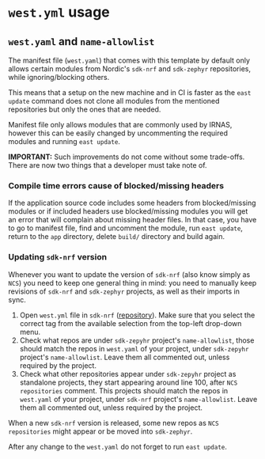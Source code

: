 # `west.yml` usage

## `west.yaml` and `name-allowlist`

The manifest file (`west.yaml`) that comes with this template by default only allows certain modules
from Nordic's `sdk-nrf` and `sdk-zephyr` repositories, while ignoring/blocking others.

This means that a setup on the new machine and in CI is faster as the `east update` command does not
clone all modules from the mentioned repositories but only the ones that are needed.

Manifest file only allows modules that are commonly used by IRNAS, however this can be easily
changed by uncommenting the required modules and running `east update`.

**IMPORTANT:** Such improvements do not come without some trade-offs. There are now two things that
a developer must take note of.

### Compile time errors cause of blocked/missing headers

If the application source code includes some headers from blocked/missing modules or if included
headers use blocked/missing modules you will get an error that will complain about missing header
files. In that case, you have to go to manifest file, find and uncomment the module, run
`east update`, return to the `app` directory, delete `build/` directory and build again.

### Updating `sdk-nrf` version

Whenever you want to update the version of `sdk-nrf` (also know simply as `NCS`) you need to keep
one general thing in mind: you need to manually keep revisions of `sdk-nrf` and `sdk-zephyr`
projects, as well as their imports in sync.

1. Open `west.yml` file in `sdk-nrf` ([repository](https://github.com/nrfconnect/sdk-nrf)). Make
   sure that you select the correct tag from the available selection from the top-left drop-down
   menu.
2. Check what repos are under `sdk-zepyhr` project's `name-allowlist`, those should match the repos
   in `west.yaml` of your project, under `sdk-zepyhr` project's `name-allowlist`. Leave them all
   commented out, unless required by the project.
3. Check what other repositories appear under `sdk-zepyhr` project as standalone projects, they
   start appearing around line 100, after `NCS repositories` comment. This projects should match the
   repos in `west.yaml` of your project, under `sdk-nrf` project's `name-allowlist`. Leave them all
   commented out, unless required by the project.

When a new `sdk-nrf` version is released, some new repos as `NCS repositories` might appear or be
moved into `sdk-zephyr`.

After any change to the `west.yaml` do not forget to run `east update`.
